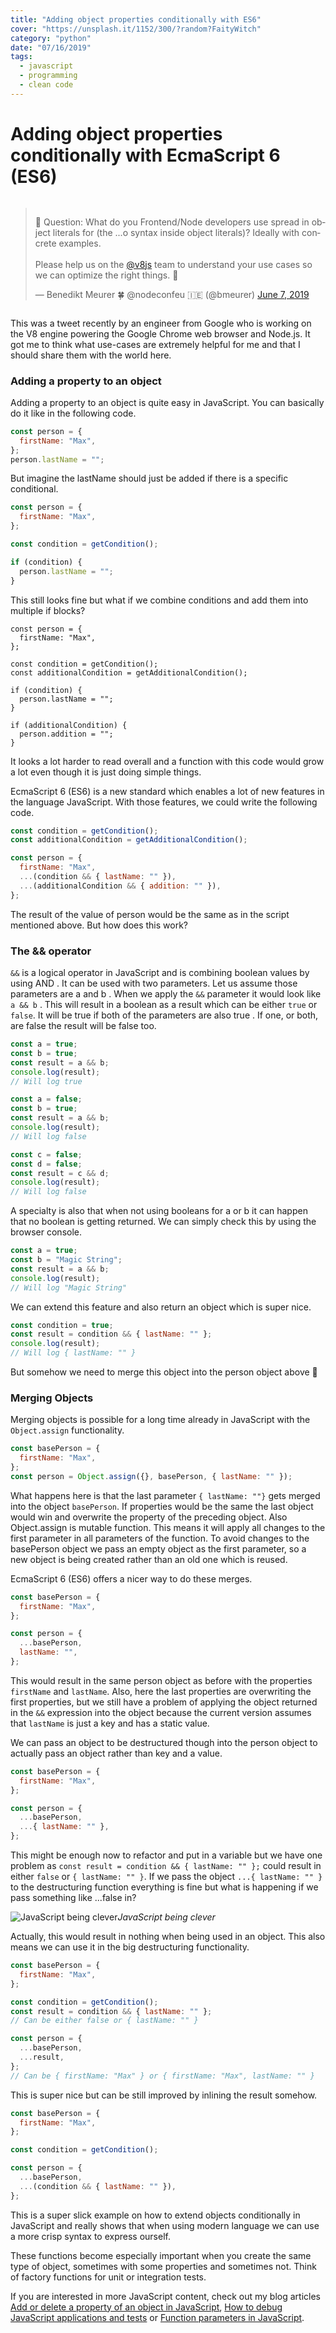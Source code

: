 ```yaml
---
title: "Adding object properties conditionally with ES6"
cover: "https://unsplash.it/1152/300/?random?FaityWitch"
category: "python"
date: "07/16/2019"
tags:
  - javascript
  - programming
  - clean code
---
```


# Adding object properties conditionally with EcmaScript 6 (ES6)

<div style="align-self: center; width: 100%; display: flex; justify-content: center;"><blockquote class="twitter-tweet"><p lang="en" dir="ltr">📢 Question: What do you Frontend/Node developers use spread in object literals for (the ...o syntax inside object literals)? Ideally with concrete examples.<br><br>Please help us on the <a href="https://twitter.com/v8js?ref_src=twsrc%5Etfw">@v8js</a> team to understand your use cases so we can optimize the right things. 🙏</p>&mdash; Benedikt Meurer 🍀 @nodeconfeu 🇮🇪 (@bmeurer) <a href="https://twitter.com/bmeurer/status/1137025197557669888?ref_src=twsrc%5Etfw">June 7, 2019</a></blockquote></div>

This was a tweet recently by an engineer from Google who is working on the V8 engine powering the Google Chrome web browser and Node.js. It got me to think what use-cases are extremely helpful for me and that I should share them with the world here.

### Adding a property to an object

Adding a property to an object is quite easy in JavaScript. You can basically do it like in the following code.

```js
const person = {
  firstName: "Max",
};
person.lastName = "";
```

But imagine the lastName should just be added if there is a specific conditional.

```js
const person = {
  firstName: "Max",
};

const condition = getCondition();

if (condition) {
  person.lastName = "";
}
```

This still looks fine but what if we combine conditions and add them into multiple if blocks?

```js{8-10,12-14}
const person = {
  firstName: "Max",
};

const condition = getCondition();
const additionalCondition = getAdditionalCondition();

if (condition) {
  person.lastName = "";
}

if (additionalCondition) {
  person.addition = "";
}
```

It looks a lot harder to read overall and a function with this code would grow a lot even though it is just doing simple things.

EcmaScript 6 (ES6) is a new standard which enables a lot of new features in the language JavaScript. With those features, we could write the following code.

```js
const condition = getCondition();
const additionalCondition = getAdditionalCondition();

const person = {
  firstName: "Max",
  ...(condition && { lastName: "" }),
  ...(additionalCondition && { addition: "" }),
};
```

The result of the value of person would be the same as in the script mentioned above. But how does this work?

### The && operator

`&&` is a logical operator in JavaScript and is combining boolean values by using AND . It can be used with two parameters. Let us assume those parameters are a and b . When we apply the `&&` parameter it would look like `a && b` . This will result in a boolean as a result which can be either `true` or `false`. It will be true if both of the parameters are also true . If one, or both, are false the result will be false too.

```js
const a = true;
const b = true;
const result = a && b;
console.log(result);
// Will log true
```

```js
const a = false;
const b = true;
const result = a && b;
console.log(result);
// Will log false

const c = false;
const d = false;
const result = c && d;
console.log(result);
// Will log false
```

A specialty is also that when not using booleans for a or b it can happen that no boolean is getting returned. We can simply check this by using the browser console.

```js
const a = true;
const b = "Magic String";
const result = a && b;
console.log(result);
// Will log "Magic String"
```

We can extend this feature and also return an object which is super nice.

```js
const condition = true;
const result = condition && { lastName: "" };
console.log(result);
// Will log { lastName: "" }
```

But somehow we need to merge this object into the person object above 🤯

### Merging Objects

Merging objects is possible for a long time already in JavaScript with the `Object.assign` functionality.

```js
const basePerson = {
  firstName: "Max",
};
const person = Object.assign({}, basePerson, { lastName: "" });
```

What happens here is that the last parameter `{ lastName: ""}` gets merged into the object `basePerson`. If properties would be the same the last object would win and overwrite the property of the preceding object. Also Object.assign is mutable function. This means it will apply all changes to the first parameter in all parameters of the function. To avoid changes to the basePerson object we pass an empty object as the first parameter, so a new object is being created rather than an old one which is reused.

EcmaScript 6 (ES6) offers a nicer way to do these merges.

```js
const basePerson = {
  firstName: "Max",
};

const person = {
  ...basePerson,
  lastName: "",
};
```

This would result in the same person object as before with the properties `firstName` and `lastName`. Also, here the last properties are overwriting the first properties, but we still have a problem of applying the object returned in the `&&` expression into the object because the current version assumes that `lastName` is just a key and has a static value.

We can pass an object to be destructured though into the person object to actually pass an object rather than key and a value.

```js
const basePerson = {
  firstName: "Max",
};

const person = {
  ...basePerson,
  ...{ lastName: "" },
};
```

This might be enough now to refactor and put in a variable but we have one problem as `const result = condition && { lastName: "" };` could result in either `false` or `{ lastName: "" }`. If we pass the object `...{ lastName: "" }` to the destructuring function everything is fine but what is happening if we pass something like ...false in?

![JavaScript being clever](./roll-safe.gif)_JavaScript being clever_

Actually, this would result in nothing when being used in an object. This also means we can use it in the big destructuring functionality.

```js
const basePerson = {
  firstName: "Max",
};

const condition = getCondition();
const result = condition && { lastName: "" };
// Can be either false or { lastName: "" }

const person = {
  ...basePerson,
  ...result,
};
// Can be { firstName: "Max" } or { firstName: "Max", lastName: "" }
```

This is super nice but can be still improved by inlining the result somehow.

```js
const basePerson = {
  firstName: "Max",
};

const condition = getCondition();

const person = {
  ...basePerson,
  ...(condition && { lastName: "" }),
};
```

This is a super slick example on how to extend objects conditionally in JavaScript and really shows that when using modern language we can use a more crisp syntax to express ourself.

These functions become especially important when you create the same type of object, sometimes with some properties and sometimes not. Think of factory functions for unit or integration tests.

If you are interested in more JavaScript content, check out my blog articles [Add or delete a property of an object in JavaScript](/add-or-delete-a-property-of-an-object-in-java-script/), [How to debug JavaScript applications and tests](/how-to-debug-java-script-applications-and-tests/) or [Function parameters in JavaScript](/function-parameters-in-java-script-clean-code/).
